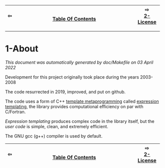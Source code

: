 
| ⇦ <br />  | <br />[Table Of Contents](toc.md)<br /> <img width=1000/> | ⇨ <br />[2-License](license.md)   |
| ----------- | ----------- | ----------- |


-------------------------

# 1-About

_This document was automatically generated by doc/Makefile on 03 April 2022_


Development for this project originally took place during the years 2003-2008 

The code resurrected in 2019, improved, and put on github.

The code uses a form of C++ [template metaprogramming](https://en.wikipedia.org/wiki/Template_metaprogramming) called [expression templating](https://en.wikipedia.org/wiki/Expression_templates), the library provides computational efficiency on par with C/Fortran.

*Expression templating* produces complex code in the library itself, but the *user code* is simple, clean, and extremely efficient.

The GNU gcc (g++) compiler is used by default.

| ⇦ <br />  | <br />[Table Of Contents](toc.md)<br /> <img width=1000/> | ⇨ <br />[2-License](license.md)   |
| ----------- | ----------- | ----------- |
